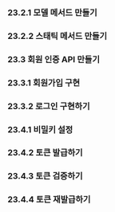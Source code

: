 ### 23.2.1 모델 메서드 만들기

### 23.2.2 스태틱 메서드 만들기

### 23.3 회원 인증 API 만들기

### 23.3.1 회원가입 구현

### 23.3.2 로그인 구현하기

### 23.4.1 비밀키 설정

### 23.4.2 토큰 발급하기

### 23.4.3 토큰 검증하기

### 23.4.4 토큰 재발급하기
